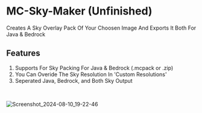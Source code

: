 # MC-Sky-Maker (Unfinished)
 Creates A Sky Overlay Pack Of Your Choosen Image And Exports It Both For Java & Bedrock
 
 ## Features
1. Supports For Sky Packing For Java & Bedrock (.mcpack or .zip)
2. You Can Overide The Sky Resolution In 'Custom Resolutions' 
4. Seperated Java, Bedrock, and Both Sky Output

<br>

![Screenshot_2024-08-10_19-22-46](https://github.com/user-attachments/assets/84079ede-8d6d-489f-beb2-c459c7aa0290)
